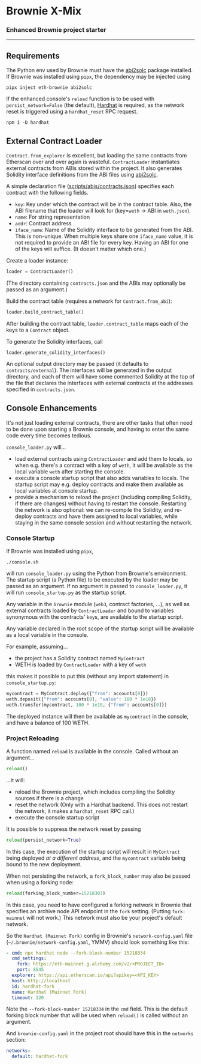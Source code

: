 # Brownie X-Mix

### Enhanced Brownie project starter

----

## Requirements

The Python env used by Brownie must have the [abi2solc](https://github.com/iamdefinitelyahuman/abi2solc) package installed. If Brownie was installed using `pipx`, the dependency may be injected using

```shell
pipx inject eth-brownie abi2solc
```

If the enhanced console's `reload` function is to be used with `persist_network=False` (the default), [Hardhat](https://hardhat.org/) is required, as the network reset is triggered using a `hardhat_reset` RPC request.

```shell
npm i -D hardhat
```

## External Contract Loader

`Contract.from_explorer` is excellent, but loading the same contracts from Etherscan over and over again is wasteful. `ContractLoader` instantiates external contracts from ABIs stored within the project. It also generates Solidity interface definitions from the ABI files using [abi2solc](https://github.com/iamdefinitelyahuman/abi2solc).

A simple declaration file ([scripts/abis/contracts.json](scripts/abis/contracts.json)) specifies each contract with the following fields.

- `key`: Key under which the contract will be in the contract table. Also, the ABI filename that the loader will look for (key=`weth` → ABI in `weth.json`).
- `name`: For string representation
- `addr`: Contract address
- `iface_name`: Name of the Solidity interface to be generated from the ABI. This is non-unique. When multiple keys share one `iface_name` value, it is not required to provide an ABI file for every key. Having an ABI for one of the keys will suffice. (It doesn't matter which one.)

Create a loader instance:

```python
loader = ContractLoader()
```

(The directory containing `contracts.json` and the ABIs may optionally be passed as an argument.)

Build the contract table (requires a network for `Contract.from_abi`):

```python
loader.build_contract_table()
```

After building the contract table, `loader.contract_table` maps each of the keys to a `Contract` object.

To generate the Solidity interfaces, call

```
loader.generate_solidity_interfaces()
```

An optional output directory may be passed (it defaults to `contracts/external`). The interfaces will be generated in the output directory, and each of them will have some commented Solidity at the top of the file that declares the interfaces with external contracts at the addresses specified in `contracts.json`.

## Console Enhancements

It's not just loading external contracts, there are other tasks that often need to be done upon starting a Brownie console, and having to enter the same code every time becomes tedious.

`console_loader.py` will...

- load external contracts using `ContractLoader` and add them to locals, so when e.g. there's a contract with a key of `weth`, it will be available as the local variable `weth` after starting the console.
- execute a console startup script that also adds variables to locals. The startup script may e.g. deploy contracts and make them available as local variables at console startup.
- provide a mechanism to reload the project (including compiling Solidity, if there are changes) without having to restart the console. Restarting the network is also optional: we can re-compile the Solidity, and re-deploy contracts and have them assigned to local variables, while staying in the same console session and without restarting the network.

### Console Startup

If Brownie was installed using `pipx`,

```shell
./console.sh
```

will run `console_loader.py` using the Python from Brownie's environment. The startup script (a Python file) to be executed by the loader may be passed as an argument. If no argument is passed to `console_loader.py`, it will run `console_startup.py` as the startup script.

Any variable in the `brownie` module (`web3`, contract factories, ...), as well as external contracts loaded by `ContractLoader` and bound to variables synonymous with the contracts' `key`s, are available to the startup script.

Any variable declared in the root scope of the startup script will be available as a local variable in the console.

For example, assuming...

- the project has a Solidity contract named `MyContract`
- WETH is loaded by `ContractLoader` with a key of `weth`

this makes it possible to put this (without any import statement) in `console_startup.py`:

```python
mycontract = MyContract.deploy({"from": accounts[0]})
weth.deposit({"from": accounts[0], "value": 100 * 1e18})
weth.transfer(mycontract, 100 * 1e18, {"from": accounts[0]})
```

The deployed instance will then be available as `mycontract` in the console, and have a balance of 100 WETH.

### Project Reloading

A function named `reload` is available in the console. Called without an argument...

```python
reload()
```

...it will:

- reload the Brownie project, which includes compiling the Solidity sources if there is a change
- reset the network (Only with a Hardhat backend. This does not restart the network, it makes a `hardhat_reset` RPC call.)
- execute the console startup script

It is possible to suppress the network reset by passing

```python
reload(persist_network=True)
```

In this case, the execution of the startup script will result in `MyContract` being deployed *at a different address*, and the `mycontract` variable being bound to the new deployment.

When not persisting the network, a `fork_block_number` may also be passed when using a forking node:

```python
reload(forking_block_number=15218303)
```

In this case, you need to have configured a forking network in Brownie that specifies an archive node API endpoint in the `fork` setting. (Putting `fork: mainnet` will not work.) This network must also be your project's default network.

So the `Hardhat (Mainnet Fork)` config in Brownie's `network-config.yaml` file (`~/.brownie/network-config.yaml`, YMMV) should look something like this:

```yaml
- cmd: npx hardhat node --fork-block-number 15218334
  cmd_settings:
    fork: https://eth-mainnet.g.alchemy.com/v2/<PROJECT_ID>
    port: 8545
  explorer: https://api.etherscan.io/api?apikey=<API_KEY>
  host: http://localhost
  id: hardhat-fork
  name: Hardhat (Mainnet Fork)
  timeout: 120
```

Note the `--fork-block-number 15218334` in the `cmd` field. This is the default forking block number that will be used when `reload()` is called without an argument.

And `brownie-config.yaml` in the project root should have this in the `networks` section:

```yaml
networks:
  default: hardhat-fork
```
